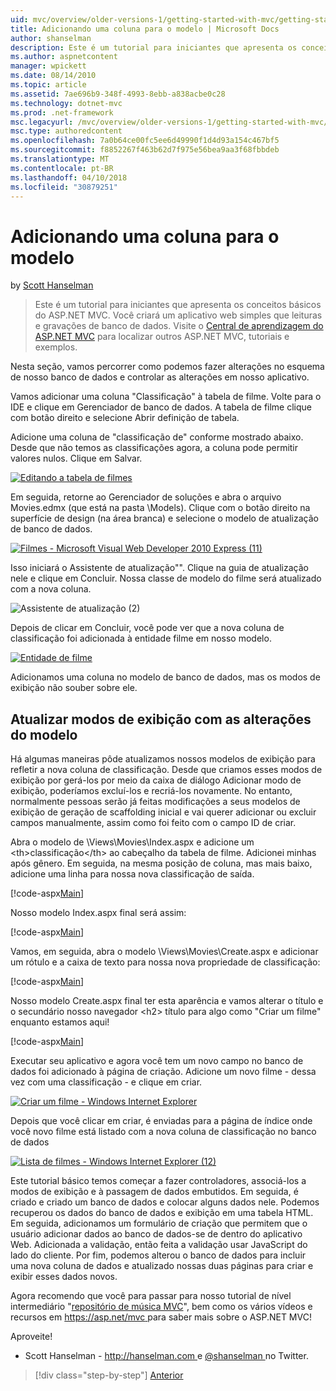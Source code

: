 ```yaml
---
uid: mvc/overview/older-versions-1/getting-started-with-mvc/getting-started-with-mvc-part8
title: Adicionando uma coluna para o modelo | Microsoft Docs
author: shanselman
description: Este é um tutorial para iniciantes que apresenta os conceitos básicos do ASP.NET MVC. Crie um aplicativo web simples que leituras e gravações de banco de dados.
ms.author: aspnetcontent
manager: wpickett
ms.date: 08/14/2010
ms.topic: article
ms.assetid: 7ae696b9-348f-4993-8ebb-a838acbe0c28
ms.technology: dotnet-mvc
ms.prod: .net-framework
msc.legacyurl: /mvc/overview/older-versions-1/getting-started-with-mvc/getting-started-with-mvc-part8
msc.type: authoredcontent
ms.openlocfilehash: 7a0b64ce00fc5ee6d49990f1d4d93a154c467bf5
ms.sourcegitcommit: f8852267f463b62d7f975e56bea9aa3f68fbbdeb
ms.translationtype: MT
ms.contentlocale: pt-BR
ms.lasthandoff: 04/10/2018
ms.locfileid: "30879251"
---
```

<a name="adding-a-column-to-the-model"></a>Adicionando uma coluna para o modelo
====================
by [Scott Hanselman](https://github.com/shanselman)

> Este é um tutorial para iniciantes que apresenta os conceitos básicos do ASP.NET MVC. Você criará um aplicativo web simples que leituras e gravações de banco de dados. Visite o [Central de aprendizagem do ASP.NET MVC](../../../index.md) para localizar outros ASP.NET MVC, tutoriais e exemplos.


Nesta seção, vamos percorrer como podemos fazer alterações no esquema de nosso banco de dados e controlar as alterações em nosso aplicativo.

Vamos adicionar uma coluna "Classificação" à tabela de filme. Volte para o IDE e clique em Gerenciador de banco de dados. A tabela de filme clique com botão direito e selecione Abrir definição de tabela.

Adicione uma coluna de "classificação de" conforme mostrado abaixo. Desde que não temos as classificações agora, a coluna pode permitir valores nulos. Clique em Salvar.

[![Editando a tabela de filmes](getting-started-with-mvc-part8/_static/image2.png)](getting-started-with-mvc-part8/_static/image1.png)

Em seguida, retorne ao Gerenciador de soluções e abra o arquivo Movies.edmx (que está na pasta \Models). Clique com o botão direito na superfície de design (na área branca) e selecione o modelo de atualização de banco de dados.

[![Filmes - Microsoft Visual Web Developer 2010 Express (11)](getting-started-with-mvc-part8/_static/image4.png)](getting-started-with-mvc-part8/_static/image3.png)

Isso iniciará o Assistente de atualização"". Clique na guia de atualização nele e clique em Concluir. Nossa classe de modelo do filme será atualizado com a nova coluna.

![Assistente de atualização (2)](getting-started-with-mvc-part8/_static/image5.png)

Depois de clicar em Concluir, você pode ver que a nova coluna de classificação foi adicionada à entidade filme em nosso modelo.

[![Entidade de filme](getting-started-with-mvc-part8/_static/image7.png)](getting-started-with-mvc-part8/_static/image6.png)

Adicionamos uma coluna no modelo de banco de dados, mas os modos de exibição não souber sobre ele.

## <a name="update-views-with-model-changes"></a>Atualizar modos de exibição com as alterações do modelo

Há algumas maneiras pôde atualizamos nossos modelos de exibição para refletir a nova coluna de classificação. Desde que criamos esses modos de exibição por gerá-los por meio da caixa de diálogo Adicionar modo de exibição, poderíamos excluí-los e recriá-los novamente. No entanto, normalmente pessoas serão já feitas modificações a seus modelos de exibição de geração de scaffolding inicial e vai querer adicionar ou excluir campos manualmente, assim como foi feito com o campo ID de criar.

Abra o modelo de \Views\Movies\Index.aspx e adicione um &lt;th&gt;classificação&lt;/th&gt; ao cabeçalho da tabela de filme. Adicionei minhas após gênero. Em seguida, na mesma posição de coluna, mas mais baixo, adicione uma linha para nossa nova classificação de saída.

[!code-aspx[Main](getting-started-with-mvc-part8/samples/sample1.aspx)]

Nosso modelo Index.aspx final será assim:

[!code-aspx[Main](getting-started-with-mvc-part8/samples/sample2.aspx)]

Vamos, em seguida, abra o modelo \Views\Movies\Create.aspx e adicionar um rótulo e a caixa de texto para nossa nova propriedade de classificação:

[!code-aspx[Main](getting-started-with-mvc-part8/samples/sample3.aspx)]

Nosso modelo Create.aspx final ter esta aparência e vamos alterar o título e o secundário nosso navegador &lt;h2&gt; título para algo como "Criar um filme" enquanto estamos aqui!

[!code-aspx[Main](getting-started-with-mvc-part8/samples/sample4.aspx)]

Executar seu aplicativo e agora você tem um novo campo no banco de dados foi adicionado à página de criação. Adicione um novo filme - dessa vez com uma classificação - e clique em criar.

[![Criar um filme - Windows Internet Explorer](getting-started-with-mvc-part8/_static/image9.png)](getting-started-with-mvc-part8/_static/image8.png)

Depois que você clicar em criar, é enviadas para a página de índice onde você novo filme está listado com a nova coluna de classificação no banco de dados

[![Lista de filmes - Windows Internet Explorer (12)](getting-started-with-mvc-part8/_static/image11.png)](getting-started-with-mvc-part8/_static/image10.png)

Este tutorial básico temos começar a fazer controladores, associá-los a modos de exibição e à passagem de dados embutidos. Em seguida, é criado e criado um banco de dados e colocar alguns dados nele. Podemos recuperou os dados do banco de dados e exibição em uma tabela HTML. Em seguida, adicionamos um formulário de criação que permitem que o usuário adicionar dados ao banco de dados-se de dentro do aplicativo Web. Adicionada a validação, então feita a validação usar JavaScript do lado do cliente. Por fim, podemos alterou o banco de dados para incluir uma nova coluna de dados e atualizado nossas duas páginas para criar e exibir esses dados novos.

Agora recomendo que você para passar para nosso tutorial de nível intermediário "[repositório de música MVC](../../older-versions/mvc-music-store/mvc-music-store-part-1.md)", bem como os vários vídeos e recursos em [ https://asp.net/mvc ](https://asp.net/mvc) para saber mais sobre o ASP.NET MVC!

Aproveite!

- Scott Hanselman - [ http://hanselman.com ](http://hanselman.com) e [ @shanselman ](http://twitter.com/shanselman) no Twitter.

> [!div class="step-by-step"]
> [Anterior](getting-started-with-mvc-part7.md)
